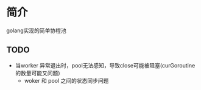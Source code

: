 # 简介
golang实现的简单协程池

## TODO
- 当worker 异常退出时，pool无法感知，导致close可能被阻塞(curGoroutine的数量可能又问题)
  - woker 和 pool 之间的状态同步问题